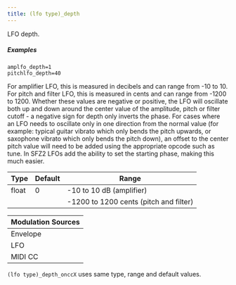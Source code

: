 ```yaml
---
title: (lfo type)_depth
---
```

LFO depth.

##### Examples

```
amplfo_depth=1
pitchlfo_depth=40
```

For amplifier LFO, this is measured in decibels and can range from -10 to 10.
For pitch and filter LFO, this is measured in cents and can
range from -1200 to 1200. Whether these values are negative or positive, the LFO
will oscillate both up and down around the center value of the amplitude, pitch
or filter cutoff - a negative sign for depth only inverts the phase.
For cases where an LFO needs to oscillate only in one direction from the normal
value (for example: typical guitar vibrato which only bends the pitch upwards,
or saxophone vibrato which only bends the pitch down), an offset to the center
pitch value will need to be added using the appropriate opcode such as tune.
In SFZ2 LFOs add the ability to set the starting phase, making this much easier.

| Type  | Default | Range
| ---   | ---     | ---
| float | 0       | -10 to 10 dB (amplifier)
|       |         | -1200 to 1200 cents (pitch and filter)

| Modulation Sources
|           ---
| Envelope | X |
| LFO      | X |
| MIDI CC  | ✓ | (lfo type)_depth_onccX

`(lfo type)_depth_onccX` uses same type, range and default values.
